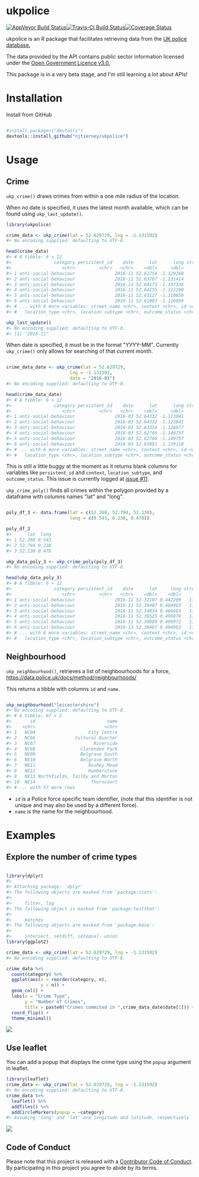 
<!-- README.md is generated from README.Rmd. Please edit that file -->
ukpolice
========

[![AppVeyor Build Status](https://ci.appveyor.com/api/projects/status/github/njtierney/ukpolice?branch=master&svg=true)](https://ci.appveyor.com/project/njtierney/ukpolice)[![Travis-CI Build Status](https://travis-ci.org/njtierney/ukpolice.svg?branch=master)](https://travis-ci.org/njtierney/ukpolice)[![Coverage Status](https://img.shields.io/codecov/c/github/njtierney/ukpolice/master.svg)](https://codecov.io/github/njtierney/ukpolice?branch=master)

ukpolice is an R package that facilitates retrieving data from the [UK police database.](https://data.police.uk/)

The data provided by the API contains public sector information licensed under the [Open Government Licence v3.0.](http://www.nationalarchives.gov.uk/doc/open-government-licence/version/3/)

This package is in a very beta stage, and I'm still learning a lot about APIs!

Installation
============

Install from GitHub

``` r

#install.packages("devtools")
devtools::install_github("njtierney/ukpolice")
```

Usage
=====

Crime
-----

`ukp_crime()` draws crimes from within a one mile radius of the location.

When no date is specified, it uses the latest month available, which can be found using `ukp_last_update()`.

``` r
library(ukpolice)

crime_data <- ukp_crime(lat = 52.629729, lng = -1.131592)
#> No encoding supplied: defaulting to UTF-8.

head(crime_data)
#> # A tibble: 6 × 12
#>                category persistent_id    date      lat      long street_id
#>                   <chr>         <chr>   <chr>    <dbl>     <dbl>     <chr>
#> 1 anti-social-behaviour               2016-11 52.62754 -1.129268    883245
#> 2 anti-social-behaviour               2016-11 52.63707 -1.131414    883413
#> 3 anti-social-behaviour               2016-11 52.64173 -1.137336    884352
#> 4 anti-social-behaviour               2016-11 52.64155 -1.121290    884331
#> 5 anti-social-behaviour               2016-11 52.63127 -1.110858    883116
#> 6 anti-social-behaviour               2016-11 52.61903 -1.116896    882450
#> # ... with 6 more variables: street_name <chr>, context <chr>, id <chr>,
#> #   location_type <chr>, location_subtype <chr>, outcome_status <chr>

ukp_last_update()
#> No encoding supplied: defaulting to UTF-8.
#> [1] "2016-11"
```

When date is specified, it must be in the format "YYYY-MM". Currently `ukp_crime()` only allows for searching of that current month.

``` r

crime_data_date <- ukp_crime(lat = 52.629729, 
                        lng = -1.131592,
                        date = "2016-03")
#> No encoding supplied: defaulting to UTF-8.

head(crime_data_date)
#> # A tibble: 6 × 12
#>                category persistent_id    date      lat      long street_id
#>                   <chr>         <chr>   <chr>    <dbl>     <dbl>     <chr>
#> 1 anti-social-behaviour               2016-03 52.64332 -1.123841    884316
#> 2 anti-social-behaviour               2016-03 52.64332 -1.123841    884316
#> 3 anti-social-behaviour               2016-03 52.63354 -1.126977    883379
#> 4 anti-social-behaviour               2016-03 52.62766 -1.149757    883457
#> 5 anti-social-behaviour               2016-03 52.62766 -1.149757    883457
#> 6 anti-social-behaviour               2016-03 52.63981 -1.139118    883235
#> # ... with 6 more variables: street_name <chr>, context <chr>, id <chr>,
#> #   location_type <chr>, location_subtype <chr>, outcome_status <chr>
```

This is still a little buggy at the moment as it returns blank columns for variables like `persistent_id` and `context`, `location_subtype`, and `outcome_status`. This issue is currently logged at [issue \#11](https://github.com/njtierney/ukpolice/issues/11).

`ukp_crime_poly()` finds all crimes within the polygon provided by a dataframe with columns names "lat" and "long".

``` r

poly_df_3 <- data.frame(lat = c(52.268, 52.794, 52.130),
                        long = c(0.543, 0.238, 0.478))

poly_df_3
#>      lat  long
#> 1 52.268 0.543
#> 2 52.794 0.238
#> 3 52.130 0.478

ukp_data_poly_3 <- ukp_crime_poly(poly_df_3)
#> No encoding supplied: defaulting to UTF-8.

head(ukp_data_poly_3)
#> # A tibble: 6 × 12
#>                category persistent_id    date      lat     long street_id
#>                   <chr>         <chr>   <chr>    <dbl>    <dbl>     <chr>
#> 1 anti-social-behaviour               2016-11 52.32107 0.442209   1141565
#> 2 anti-social-behaviour               2016-11 52.30487 0.494963   1141325
#> 3 anti-social-behaviour               2016-11 52.34834 0.466663   1142004
#> 4 anti-social-behaviour               2016-11 52.30525 0.490876   1141332
#> 5 anti-social-behaviour               2016-11 52.30889 0.499972   1141317
#> 6 anti-social-behaviour               2016-11 52.30487 0.494963   1141325
#> # ... with 6 more variables: street_name <chr>, context <chr>, id <chr>,
#> #   location_type <chr>, location_subtype <chr>, outcome_status <chr>
```

Neighbourhood
-------------

`ukp_neighbourhood()`, retrieves a list of neighbourhoods for a force, <https://data.police.uk/docs/method/neighbourhoods/>

This returns a tibble with columns `id` and `name`.

``` r

ukp_neighbourhood("leicestershire")
#> No encoding supplied: defaulting to UTF-8.
#> # A tibble: 67 × 2
#>       id                           name
#>    <chr>                          <chr>
#> 1   NC04                    City Centre
#> 2   NC66               Cultural Quarter
#> 3   NC67                      Riverside
#> 4   NC68                 Clarendon Park
#> 5   NE09                 Belgrave South
#> 6   NE10                 Belgrave North
#> 7   NE11                    Rushey Mead
#> 8   NE12                    Humberstone
#> 9   NE13 Northfields, Tailby and Morton
#> 10  NE14                     Thurncourt
#> # ... with 57 more rows
```

-   `id` is a Police force specific team identifier, (note that this identifier is not unique and may also be used by a different force).
-   `name` is the name for the neighbourhood.

Examples
========

Explore the number of crime types
---------------------------------

``` r

library(dplyr)
#> 
#> Attaching package: 'dplyr'
#> The following objects are masked from 'package:stats':
#> 
#>     filter, lag
#> The following object is masked from 'package:testthat':
#> 
#>     matches
#> The following objects are masked from 'package:base':
#> 
#>     intersect, setdiff, setequal, union
library(ggplot2)

crime_data <- ukp_crime(lat = 52.629729, lng = -1.131592)
#> No encoding supplied: defaulting to UTF-8.

crime_data %>%
  count(category) %>%
  ggplot(aes(x = reorder(category, n),
             y = n)) + 
  geom_col() + 
  labs(x = "Crime Type",
       y = "Number of Crimes",
       title = paste0("Crimes commited in ",crime_data_date$date[1])) +
  coord_flip() +
  theme_minimal()
```

![](README-count-example-1.png)

Use leaflet
-----------

You can add a popup that displays the crime type using the `popup` argument in leaflet.

``` r
library(leaflet)
crime_data <- ukp_crime(lat = 52.629729, lng = -1.131592)
#> No encoding supplied: defaulting to UTF-8.
crime_data %>%
  leaflet() %>%
  addTiles() %>%
  addCircleMarkers(popup = ~category)
#> Assuming 'long' and 'lat' are longitude and latitude, respectively
```

![](README-leaflet-example-popup-1.png)

Code of Conduct
---------------

Please note that this project is released with a [Contributor Code of Conduct](CONDUCT.md). By participating in this project you agree to abide by its terms.
